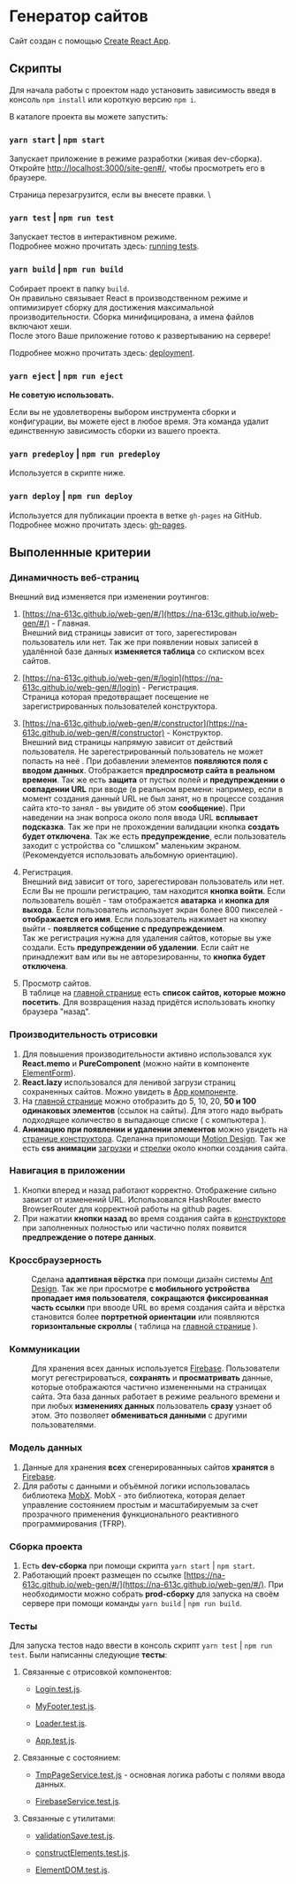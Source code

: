 # Генератор сайтов

Сайт создан с помощью [Create React App](https://github.com/facebook/create-react-app).

## Скрипты

Для начала работы с проектом надо установить зависимость введя в консоль `npm install` или короткую версию `npm i`.

В каталоге проекта вы можете запустить:

### `yarn start` | `npm start`

Запускает приложение в режиме разработки (живая dev-сборка). \
Откройте [http://localhost:3000/site-gen#/](http://localhost:3000/site-gen#/), чтобы просмотреть его в браузере.

Страница перезагрузится, если вы внесете правки. \

### `yarn test` | `npm run test`

Запускает тестов в интерактивном режиме.\
Подробнее можно прочитать здесь: [running tests](https://facebook.github.io/create-react-app/docs/running-tests).

### `yarn build` | `npm run build`

Собирает проeкт в папку `build`. \
Он правильно связывает React в производственном режиме и оптимизирует сборку для достижения максимальной производительности.
Сборка минифицирована, а имена файлов включают хеши. \
После этого Ваше приложение готово к развертыванию на сервере!

Подробнее можно прочитать здесь: [deployment](https://facebook.github.io/create-react-app/docs/deployment).

### `yarn eject` | `npm run eject`

**Не советую использовать.**

Если вы не удовлетворены выбором инструмента сборки и конфигурации, вы можете eject в любое время. Эта команда удалит единственную зависимость сборки из вашего проекта.

### `yarn predeploy` | `npm run predeploy`

Используется в скрипте ниже.

### `yarn deploy` | `npm run deploy`

Используется для публикации проекта в ветке `gh-pages` на GitHub.
Подробнее можно прочитать здесь: [gh-pages](https://github.com/tschaub/gh-pages).

## Выполеннные критерии

### Динамичность веб-страниц

Внешний вид изменяется при изменении роутингов:

1. [https://na-613c.github.io/web-gen/#/](https://na-613c.github.io/web-gen/#/) - Главная.\
   Внешний вид страницы зависит от того, зарегестирован пользователь или нет. Так же при появлении новых записей в удалённой базе данных **изменяется таблица** со скписком всех сайтов.

2. [https://na-613c.github.io/web-gen/#/login](https://na-613c.github.io/web-gen/#/login) - Регистрация.\
   Страница которая предотвращает посещение не зарегистрированных пользователей конструктора.

3. [https://na-613c.github.io/web-gen/#/constructor](https://na-613c.github.io/web-gen/#/constructor) - Конструктор.\
   Внешний вид страницы напрямую зависит от действий пользователя. Не зарегестрированный пользователь не может попасть на неё . При добавлении элементов **появляются поля с вводом данных**. Отображается **предпросмотр сайта в реальном времени**. Так же есть **защита** от пустых полей и **предупреждении о совпадении URL** при вводе (в реальном времени: например, если в момент создания данный URL не был занят, но в процессе создания сайта кто-то занял - вы увидите об этом **сообщение**). При наведении на знак вопроса около поля ввода URL **всплывает подсказка**.
   Так же при не прохождении валидации кнопка **создать будет отключена**.
   Так же есть **предупреждение**, если пользователь заходит с устройства со "слишком" маленьким экраном. (Рекомендуется использовать альбомную ориентацию).

4. Регистрация.\
   Внешний вид зависит от того, зарегестирован пользователь или нет. Если Вы не прошли регистрацию, там находится **кнопка войти**. Если пользователь вошёл - там отображается **аватарка** и **кнопка для выхода**. Если пользователь использует экран более 800 пикселей - **отображается его имя**. Если пользователь нажимает на кнопку выйти - **появляется собщение с предупреждением**.\
   Так же регистрация нужна для удаления сайтов, которые вы уже создали. Есть **предупреждении об удалении**. Если сайт не принадлежит вам или вы не авторезированны, то **кнопка будет отключена**.

5. Просмотр сайтов.\
   В таблице на [главной странице](https://na-613c.github.io/web-gen/#/) есть **список сайтов, которые можно посетить**. Для возвращения назад придётся использовать кнопку браузера "назад".

### Производительность отрисовки

1. Для повышения производительности активно использовался хук **React.memo** и **PureComponent** (можно найти в компоненте [ElementForm](https://github.com/na-613c/web-gen/blob/master/src/components/constructor/generatorEl/ElementForm/ElementForm.jsx)).
2. **React.lazy** использовался для ленивой загрузи страниц сохраненных сайтов. Можно увидеть в [App компоненте](https://github.com/na-613c/web-gen/blob/master/src/App.js).
3. На [главной странице](https://na-613c.github.io/web-gen/#/) можно отобразить до 5, 10, 20, **50 и 100 одинаковых элементов** (ссылок на сайты). Для этого надо выбрать подходящее количество в выпадающе списке ( с компьютера ).
4. **Анимацию при появлении и удалении элементов** можно увидеть на [странице конструктора](https://na-613c.github.io/web-gen/#/constructor). Cделанна припомощи [Motion Design](https://motion.ant.design/). Tак же есть **css анимации** [загрузки](https://github.com/na-613c/web-gen/blob/master/src/components/common/Loader.jsx) и [стрелки](https://github.com/na-613c/web-gen/blob/master/src/components/common/LeftArrow/LeftArrow.jsx) около кнопки создания сайта.

### Навигация в приложении

1. Кнопки вперед и назад работают корректно. Отображение сильно зависит от изменений URL. Использовался HashRouter вместо BrowserRouter для корректной работы на github pages.
2. При нажатии **кнопки назад** во время создания сайта в [конструкторе](https://na-613c.github.io/web-gen/#/constructor) при заполненных полностью или частично полях появится **предпреждение о потере данных**.

### Кроссбраузерность

<dd>Сделана <b>адаптивная вёрстка</b> при помощи дизайн системы <a href='https://ant.design/'>Ant Design</a>. Так же при просмотре <b>с мобильного устройства пропадает имя пользователя</b>, <b>сокращаются фиксированная часть ссылки</b> при ввооде URL во время создания сайта и вёрстка становится более <b>портретной ориентации</b> или появляются <b>горизонтальные скроллы</b> ( таблица на 
<a href='https://na-613c.github.io/web-gen/#/'>главной странице</a> ).</dd>


### Коммуникации

<dd>Для хранения всех данных используется <a href='https://firebase.google.com/'>Firebase</a>. Пользователи могут регестрироваться, <b>сохранять</b> и <b>просматривать</b> данные, которые отображаются частично измененными на страницах сайта. Эта база данных работает в режиме реального времени и при любых <b>изменениях данных</b> пользователь <b>сразу</b> узнает об этом. Это позволяет <b>обмениваться данными</b> с другими пользователями.</dd>

### Модель данных

1. Данные для хранения **всех** сгенерированныых сайтов **хранятся** в [Firebase](https://firebase.google.com/).
2. Для работы с данными и объёмной логики использовалась библиотека [MobX](https://mobx.js.org/README.html). MobX - это библиотека, которая делает управление состоянием простым и масштабируемым за счет прозрачного применения функционального реактивного программирования (TFRP).

### Сборка проекта

1. Есть **dev-сборка** при помощи скрипта `yarn start` | `npm start`.
2. Работающий проект размещен по ссылке [https://na-613c.github.io/web-gen/#/](https://na-613c.github.io/web-gen/#/). При необходимости можно собрать **prod-сборку** для запуска на своём сервере при помощи команды `yarn build` | `npm run build`.

### Тесты

Для запуска тестов надо ввести в консоль скрипт `yarn test` | `npm run test`.
Были написанны следующие **тесты**:

1. Связанные с отрисовкой компонентов:

   - [Login.test.js](https://github.com/na-613c/web-gen/blob/master/src/components/login/Login.test.js).

   - [MyFooter.test.js](https://github.com/na-613c/web-gen/blob/master/src/components/footer/MyFooter.test.js).

   - [Loader.test.js](https://github.com/na-613c/web-gen/blob/master/src/components/common/Loader.test.js).

   - [App.test.js](https://github.com/na-613c/web-gen/blob/master/src/App.test.js).

2. Связанные с состоянием:

   - [TmpPageService.test.js](https://github.com/na-613c/web-gen/blob/master/src/mobx/TmpPageService.test.js) - основная логика работы с полями ввода данных.

   - [FirebaseService.test.js](https://github.com/na-613c/web-gen/blob/master/src/mobx/FirebaseService.test.js).

3. Связанные с утилитами:

   - [validationSave.test.js](https://github.com/na-613c/web-gen/blob/master/src/utils/validationSave.test.js).

   - [constructElements.test.js](https://github.com/na-613c/web-gen/blob/master/src/utils/constructElements.test.js).

   - [ElementDOM.test.js](https://github.com/na-613c/web-gen/blob/master/src/model/ElementDOM.test.js).
